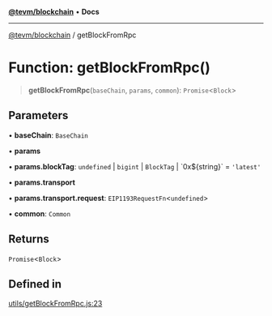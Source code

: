 [**@tevm/blockchain**](../README.md) • **Docs**

***

[@tevm/blockchain](../globals.md) / getBlockFromRpc

# Function: getBlockFromRpc()

> **getBlockFromRpc**(`baseChain`, `params`, `common`): `Promise`\<`Block`\>

## Parameters

• **baseChain**: `BaseChain`

• **params**

• **params.blockTag**: `undefined` \| `bigint` \| `BlockTag` \| \`0x$\{string\}\` = `'latest'`

• **params.transport**

• **params.transport.request**: `EIP1193RequestFn`\<`undefined`\>

• **common**: `Common`

## Returns

`Promise`\<`Block`\>

## Defined in

[utils/getBlockFromRpc.js:23](https://github.com/evmts/tevm-monorepo/blob/main/packages/blockchain/src/utils/getBlockFromRpc.js#L23)
